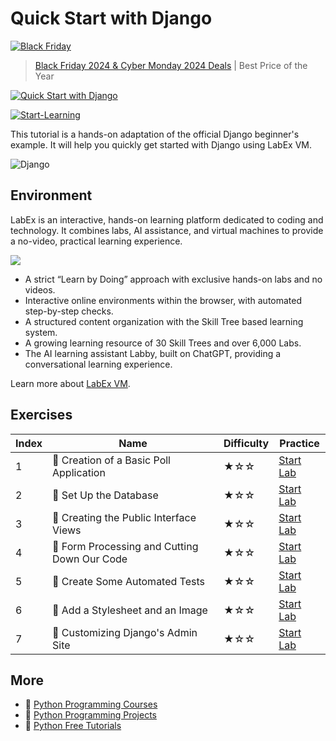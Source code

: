 # Quick Start with Django

[![Black Friday](https://file.labex.io/images/labex-bf24.png)](https://labex.io/pricing)

> [Black Friday 2024 & Cyber Monday 2024 Deals](https://labex.io/pricing) | Best Price of the Year

[![Quick Start with Django](https://cover-creator.appbot.io/quick-start-with-django.png)](https://labex.io/courses/basic-django)

[![Start-Learning](https://img.shields.io/badge/Start-Learning-whitesmoke?style=for-the-badge)](https://labex.io/courses/basic-django)

This tutorial is a hands-on adaptation of the official Django beginner's example. It will help you quickly get started with Django using LabEx VM.

![Django](https://img.shields.io/badge/Django-whitesmoke?style=for-the-badge&logo=django)


## Environment

LabEx is an interactive, hands-on learning platform dedicated to coding and technology. It combines labs, AI assistance, and virtual machines to provide a no-video, practical learning experience.

![](https://tutorial-screenshot.getvm.io/images/vm-1725247253.png)

- A strict “Learn by Doing” approach with exclusive hands-on labs and no videos.
- Interactive online environments within the browser, with automated step-by-step checks.
- A structured content organization with the Skill Tree based learning system.
- A growing learning resource of 30 Skill Trees and over 6,000 Labs.
- The AI learning assistant Labby, built on ChatGPT, providing a conversational learning experience.

Learn more about [LabEx VM](https://support.labex.io/using-labex/virtual-machine).

## Exercises

|   Index | Name                                        | Difficulty   | Practice                                                                                                                   |
|---------|---------------------------------------------|--------------|----------------------------------------------------------------------------------------------------------------------------|
|       1 | 📖 Creation of a Basic Poll Application      | ★☆☆          | <a target='_blank' href='https://labex.io/tutorials/django-creation-of-a-basic-poll-application-153741'>Start Lab</a>      |
|       2 | 📖 Set Up the Database                       | ★☆☆          | <a target='_blank' href='https://labex.io/tutorials/django-set-up-the-database-153742'>Start Lab</a>                       |
|       3 | 📖 Creating the Public Interface Views       | ★☆☆          | <a target='_blank' href='https://labex.io/tutorials/django-creating-the-public-interface-views-153743'>Start Lab</a>       |
|       4 | 📖 Form Processing and Cutting Down Our Code | ★☆☆          | <a target='_blank' href='https://labex.io/tutorials/django-form-processing-and-cutting-down-our-code-153744'>Start Lab</a> |
|       5 | 📖 Create Some Automated Tests               | ★☆☆          | <a target='_blank' href='https://labex.io/tutorials/django-create-some-automated-tests-153745'>Start Lab</a>               |
|       6 | 📖 Add a Stylesheet and an Image             | ★☆☆          | <a target='_blank' href='https://labex.io/tutorials/django-add-a-stylesheet-and-an-image-153746'>Start Lab</a>             |
|       7 | 📖 Customizing Django's Admin Site           | ★☆☆          | <a target='_blank' href='https://labex.io/tutorials/django-customizing-django-s-admin-site-153747'>Start Lab</a>           |

## More

- 🔗 [Python Programming Courses](https://github.com/labex-labs/awesome-programming-courses)
- 🔗 [Python Programming Projects](https://github.com/labex-labs/awesome-programming-projects)
- 🔗 [Python Free Tutorials](https://github.com/labex-labs/python-free-tutorials)

